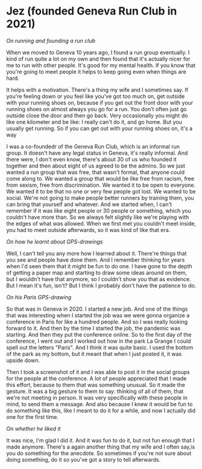 # Jez (founded Geneva Run Club in 2021)

_On running and founding a run club_

When we moved to Geneva 10 years ago, I found a run group eventually. I kind of run quite a lot on my own and then found that it's actually nicer for me to run with other people. It's good for my mental health. If you know that you're going to meet people it helps to keep going even when things are hard.

It helps with a motivation. There's a thing my wife and I sometimes say. If you're feeling down or you feel like you've got too much on, get outside with your running shoes on, because if you get out the front door with your running shoes on almost always you go for a run. You don't often just go outside close the door and then go back. Very occasionally you might do like one kilometer and be like: I really can't do it, and go home. But you usually get running. So if you can get out with your running shoes on, it's a way

I was a co-foundedr of the Geneva Run Club, which is an informal run group. It doesn't have any legal status in Geneva, it's really informal. And there were, I don't even know, there's about 30 of us who founded it together and then about eight of us agreed to be the admins. So we just wanted a run group that was free, that wasn't formal, that anyone could come along to. We wanted a group that would be like free from racism, free from sexism, free from discrimination. We wanted it to be open to everyone. We wanted it to be that no one or very few people got lost. We wanted to be social. We're not going to make people better runners by training them, you can bring that yourself and whatever. And we started when, I can't remember if it was like eight people or 30 people or something, which you couldn't have more than. So we always felt slightly like we're playing with the edges of what was allowed. When we first met you couldn't meet inside, you had to meet outside afterwards, so it was kind of like that era.

_On how he learnt about GPS-drawings_

Well, I can't tell you any more how I learned about it. There're things that you see and people have done them. And I remember thinking for years when I'd seen them that it might be fun to do one. I have gone to the depth of getting a paper map and starting to draw some ideas around on them, but I wouldn't have that anymore, so I couldn't show you that as evidence. But I mean it's fun, isn't? But I think I probably don't have the patience to do.

_On his Paris GPS-drawing_

So that was in Geneva in 2020. I started a new job. And one of the things that was interesting when I started the job was we were gonna organize a conference in Paris for like a hundred people. And so I was really looking forward to it. And then by the time I started the job, the pandemic was starting. And then they put the conference online. So to the first day of the conference, I went out and I worked out how in the park La Grange I could spell out the letters "Paris". And I think it was quite basic. I used the bottom of the park as my bottom, but it meant that when I just posted it, it was upside down.

Then I took a screenshot of it and I was able to post it in the social groups for the people at the conference. A lot of people appreciated that I made this effort, because to them that was something unusual. So it made the gesture. It was a big gesture to them to say: thinking of all of them, that we're not meeting in person. It was very specifically with these people in mind, to send them a message. And also because I knew it would be fun to do something like this, like I meant to do it for a while, and now I actually did one for the first time.

_On whether he liked it_

It was nice, I'm glad I did it. And it was fun to do it, but not fun enough that I made anymore. There's a again another thing that my wife and I often say,is you do something for the anecdote. So sometimes if you're not sure about doing something, do it so you've got a story to tell afterwards.
